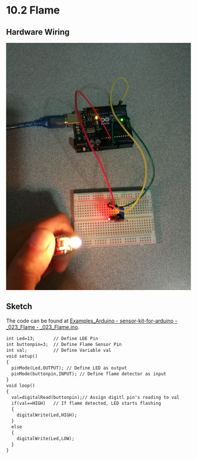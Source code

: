 # 10.2 Flame

## Hardware Wiring

![Image](../../Examples/sensor-kit-for-arduino/023_flame.jpg)


## Sketch

The code can be found at [Examples_Arduino - sensor-kit-for-arduino - _023_Flame - _023_Flame.ino](https://github.com/LongerVisionRobot/Examples_Arduino/blob/master/sensor-kit-for-arduino/_023_Flame/_023_Flame.ino).
```
int Led=13;       // Define LDE Pin
int buttonpin=3;  // Define Flame Sensor Pin
int val;          // Define Variable val
void setup()
{
  pinMode(Led,OUTPUT); // Define LED as output
  pinMode(buttonpin,INPUT); // Define flame detector as input
}
void loop()
{
  val=digitalRead(buttonpin);// Assign digitl pin's reading to val
  if(val==HIGH)   // If flame detected, LED starts flashing
  {
    digitalWrite(Led,HIGH);
  }
  else
  {
    digitalWrite(Led,LOW);
  }
}
```